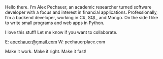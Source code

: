 Hello there. I'm Alex Pechauer, an academic researcher turned software developer with a focus and interest in financial applications. Professionally, I’m a backend developer, working in C#, SQL, and Mongo. On the side I like to write small programs and web apps in Python.

I love this stuff! Let me know if you want to collaborate.

E: apechauer@gmail.com
W: pechauerplace.com

Make it work. Make it right. Make it fast!

<!---
AlexPechauer/AlexPechauer is a ✨ special ✨ repository because its `README.md` (this file) appears on your GitHub profile.
You can click the Preview link to take a look at your changes.
--->
